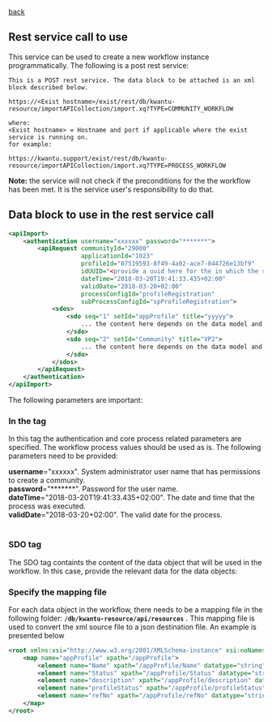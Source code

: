 [back](https://github.com/kwantu/platformconfiguration/wiki/Support-and-Maintenance-Services-and-Procedures)

## Rest service call to use
This service can be used to create a new workflow instance programmatically. The following is a post rest service:
```http
This is a POST rest service. The data block to be attached is an xml block described below.

https://<Exist hostname>/exist/rest/db/kwantu-resource/importAPICollection/import.xq?TYPE=COMMUNITY_WORKFLOW

where:
<Exist hostname> = Hostname and port if applicable where the exist service is running on.
for example: 

https://kwantu.support/exist/rest/db/kwantu-resource/importAPICollection/import.xq?TYPE=PROCESS_WORKFLOW

```
**Note:** the service will not check if the preconditions for the the workflow has been met. It is the service user's responsibility to do that. 

## Data block to use in the rest service call

```xml
<apiImport>
    <authentication username="xxxxxx" password="*******">
        <apiRequest communityId="29000" 
                    applicationId="1023"
                    profileId="07519593-8f49-4a02-ace7-844726e13bf9"
                    idUUID="<provide a uuid here for the in which the service will run>"
                    dateTime="2018-03-20T19:41:33.435+02:00" 
                    validDate="2018-03-20+02:00"
                    processConfigId="profileRegistration" 
                    subProcessConfigId="spProfileRegistration">
            <sdos>
                <sdo seq="1" setId="appProfile" title="yyyyy">
                    ... the content here depends on the data model and the mapping file used ...
                </sdo>
                <sdo seq="2" setId="Community" title="VP2">
                    ... the content here depends on the data model and the mapping file used ...
                </sdo>
            </sdos>
        </apiRequest>
    </authentication>
</apiImport>
```

The following parameters are important:<br>
### In the <authentication> tag
In this tag the authentication and core process related parameters are specified. The workflow process values should be used as is. The following parameters need to be provided:<br>

**username**="xxxxxx". System administrator user name that has permissions to create a community. <br>
**password**="*******". Password for the user name. <br>
**dateTime**="2018-03-20T19:41:33.435+02:00". The date and time that the process was executed. <br>
**validDate**="2018-03-20+02:00". The valid date for the process. <br>
<br>

### SDO tag

The SDO tag containts the content of the data object that will be used in the workflow. In this case, provide the relevant data for the data objects: <br>

### Specify the mapping file
For each data object in the workflow, there needs to be a mapping file in the following folder: **`/db/kwantu-resource/api/resources`** . This mapping file is used to convert the xml source file to a json destination file. An example is presented below

```xml
<root xmlns:xsi="http://www.w3.org/2001/XMLSchema-instance" xsi:noNamespaceSchemaLocation="jsonMapping.xsd">
    <map name="appProfile" xpath="/appProfile">
        <element name="Name" xpath="/appProfile/Name" datatype="string"/>
        <element name="Status" xpath="/appProfile/Status" datatype="string"/>
        <element name="description" xpath="/appProfile/description" datatype="string"/>
        <element name="profileStatus" xpath="/appProfile/profileStatus" datatype="string"/>
        <element name="refNo" xpath="/appProfile/refNo" datatype="string"/>
    </map>
</root>
```
